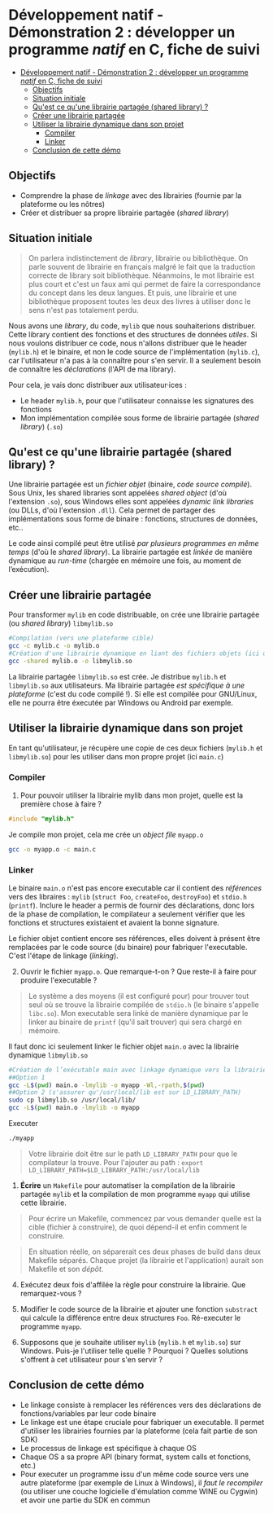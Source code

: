 # Développement natif - Démonstration 2 : développer un programme *natif* en C, fiche de suivi


- [Développement natif - Démonstration 2 : développer un programme *natif* en C, fiche de suivi](#développement-natif---démonstration-2--développer-un-programme-natif-en-c-fiche-de-suivi)
  - [Objectifs](#objectifs)
  - [Situation initiale](#situation-initiale)
  - [Qu'est ce qu'une librairie partagée (shared library) ?](#quest-ce-quune-librairie-partagée-shared-library-)
  - [Créer une librairie partagée](#créer-une-librairie-partagée)
  - [Utiliser la librairie dynamique dans son projet](#utiliser-la-librairie-dynamique-dans-son-projet)
    - [Compiler](#compiler)
    - [Linker](#linker)
  - [Conclusion de cette démo](#conclusion-de-cette-démo)


## Objectifs

- Comprendre la phase de *linkage* avec des librairies (fournie par la plateforme ou les nôtres)
- Créer et distribuer sa propre librairie partagée (*shared library*)

## Situation initiale

> On parlera indistinctement de *library*, librairie ou bibliothèque. On parle souvent de librairie en français malgré le fait que la traduction correcte de library soit bibliothèque. Néanmoins, le mot librairie est plus court et c'est un faux ami qui permet de faire la correspondance du concept dans les deux langues. Et puis, une librairie et une bibliothèque proposent toutes les deux des livres à utiliser donc le sens n'est pas totalement perdu.

Nous avons une *library*, du code, `mylib` que nous souhaiterions distribuer. Cette library contient des fonctions et des structures de données *utiles*. Si nous voulons distribuer ce code, nous n'allons distribuer que le header (`mylib.h`) et le binaire, et non le code source de l'implémentation (`mylib.c`), car l'utilisateur n'a pas à la connaître pour s'en servir. Il a seulement besoin de connaître les *déclarations* (l'API de ma library).

Pour cela, je vais donc distribuer aux utilisateur·ices :

- Le header `mylib.h`, pour que l'utilisateur connaisse les signatures des fonctions
- Mon implémentation compilée sous forme de librairie partagée (*shared library*) (`.so`)

## Qu'est ce qu'une librairie partagée (shared library) ?

Une librairie partagée est un *fichier objet* (binaire, *code source compilé*). Sous Unix, les shared libraries sont appelées *shared object* (d'où l'extension `.so`), sous Windows elles sont appelées *dynamic link libraries* (ou DLLs, d'où l'extension `.dll`). Cela permet de partager des implémentations sous forme de binaire : fonctions, structures de données, etc.. 

Le code ainsi compilé peut être utilisé *par plusieurs programmes en même temps* (d'où le *shared library*). La librairie partagée est *linkée* de manière dynamique au *run-time* (chargée en mémoire une fois, au moment de l’exécution).

## Créer une librairie partagée

Pour transformer `mylib` en code distribuable, on crée une librairie partagée (ou *shared library*) `libmylib.so`

~~~bash
#Compilation (vers une plateforme cible)
gcc -c mylib.c -o mylib.o
#Création d'une librairie dynamique en liant des fichiers objets (ici un seul)
gcc -shared mylib.o -o libmylib.so
~~~

La librairie partagée `libmylib.so` est crée. Je distribue `mylib.h` et `libmylib.so` aux utilisateurs. Ma librairie partagée *est spécifique à une plateforme* (c'est du code compilé !). Si elle est compilée pour GNU/Linux, elle ne pourra être éxecutée par Windows ou Android par exemple.

## Utiliser la librairie dynamique dans son projet

En tant qu'utilisateur, je récupère une copie de ces deux fichiers (`mylib.h` et `libmylib.so`) pour les utiliser dans mon propre projet (ici `main.c`)

### Compiler

1. Pour pouvoir utiliser la librairie mylib dans mon projet, quelle est la première chose à faire ?
   

~~~c
#include "mylib.h"
~~~

Je compile mon projet, cela me crée un *object file* `myapp.o`

~~~bash
gcc -o myapp.o -c main.c
~~~

### Linker

Le binaire `main.o` n'est pas encore executable car il contient des *références* vers des libraires : `mylib` (`struct Foo`, `createFoo`, `destroyFoo`) et `stdio.h` (`printf`). Inclure le header a permis de fournir des déclarations, donc lors de la phase de compilation, le compilateur a seulement vérifier que les fonctions et structures existaient et avaient la bonne signature. 

Le fichier objet contient encore ses références, elles doivent à présent être remplacées par le code source (du binaire) pour fabriquer l'executable. C'est l'étape de linkage (*linking*). 

2. Ouvrir le fichier `myapp.o`. Que remarque-t-on ? Que reste-il à faire pour produire l'executable ?

> Le système a des moyens (il est configuré pour) pour trouver tout seul où se trouve la librairie compilée de `stdio.h` (le binaire s'appelle `libc.so`). Mon executable sera linké de manière dynamique par le linker au binaire de `printf` (qu'il sait trouver) qui sera chargé en mémoire.

Il faut donc ici seulement linker le fichier objet `main.o` avec la librairie dynamique `libmylib.so`

~~~bash
#Création de l’exécutable main avec linkage dynamique vers la librairie. Plusieurs options
##Option 1
gcc -L$(pwd) main.o -lmylib -o myapp -Wl,-rpath,$(pwd)
##Option 2 (s'assurer qu'/usr/local/lib est sur LD_LIBRARY_PATH)
sudo cp libmylib.so /usr/local/lib/
gcc -L$(pwd) main.o -lmylib -o myapp
~~~

Executer

~~~bash
./myapp
~~~

> Votre librairie doit être sur le path `LD_LIBRARY_PATH` pour que le compilateur la trouve. Pour l'ajouter au path : `export LD_LIBRARY_PATH=$LD_LIBRARY_PATH:/usr/local/lib`

1. **Écrire** un `Makefile` pour automatiser la compilation de la librairie partagée `mylib` et la compilation de mon programme `myapp` qui utilise cette librairie.

> Pour écrire un Makefile, commencez par vous demander quelle est la cible (fichier à construire), de quoi dépend-il et enfin comment le construire.

> En situation réelle, on séparerait ces deux phases de build dans deux Makefile séparés. Chaque projet (la librairie et l'application) aurait son Makefile et son *dépôt*.


4. Exécutez deux fois d'affilée la règle pour construire la librairie. Que remarquez-vous ?

5. Modifier le code source de la librairie et ajouter une fonction `substract` qui calcule la différence entre deux structures `Foo`. Ré-executer le programme `myapp`.
6. Supposons que je souhaite utiliser `mylib` (`mylib.h` et `mylib.so`) sur Windows. Puis-je l'utiliser telle quelle ? Pourquoi ? Quelles solutions s'offrent à cet utilisateur pour s'en servir ?


## Conclusion de cette démo

- Le linkage consiste à remplacer les références vers des déclarations de fonctions/variables par leur code binaire
- Le linkage est une étape cruciale pour fabriquer un executable. Il permet d'utiliser les librairies fournies par la plateforme (cela fait partie de son SDK)
- Le processus de linkage est spécifique à chaque OS
- Chaque OS a sa propre API (binary format, system calls et fonctions, etc.) 
- Pour executer un programme issu d'un même code source vers une autre plateforme (par exemple de Linux à Windows), il *faut le recompiler* (ou utiliser une couche logicielle d'émulation comme WINE ou Cygwin) et avoir une partie du SDK en commun